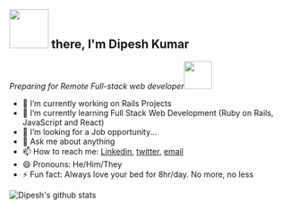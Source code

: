 <h2><img src="https://media.giphy.com/media/26Fxy3Iz1ari8oytO/giphy.gif" width="70"> there, I'm Dipesh Kumar</h2>

<p><em>Preparing for Remote Full-stack web developer</em><img src="https://media.giphy.com/media/XGma2iRIHTKkwqRkFl/giphy.gif" width="50"></p>

<!-- [![Linkedin Badge](https://img.shields.io/badge/-Dipesh%20Kumar-blue?style=flat-square&logo=Linkedin&logoColor=white&link=https://www.linkedin.com/in/dipeshtwis/)](https://www.linkedin.com/in/dipeshtwis/)
[![Twitter Badge](https://img.shields.io/badge/-@97deepeshkumar-1ca0f1?style=flat-square&labelColor=1ca0f1&logo=twitter&logoColor=white&link=https://twitter.com/97deepeshkumar)](https://twitter.com/97deepeshkumar) -->
<!--
**Dipeshtwis/Dipeshtwis** is a ✨ _special_ ✨ repository because its `README.md` (this file) appears on your GitHub profile.
-->

- 🔭 I’m currently working on Rails Projects
- 🌱 I’m currently learning Full Stack Web Development (Ruby on Rails, JavaScript and React)
- 🤔 I’m looking for a Job opportunity...
- 💬 Ask me about anything
- 📫 How to reach me:  [Linkedin](https://www.linkedin.com/in/dipeshtwis), [twitter](https://twitter.com/97deepeshkumar), [email](deepesh.97kumar@gmail.com)
- 😄 Pronouns: He/Him/They
- ⚡ Fun fact: Always love your bed for 8hr/day. No more, no less



![Dipesh's github stats](https://github-readme-stats.vercel.app/api?username=Dipeshtwis&hide=["issues"]&show_icons=true)
